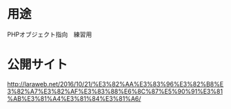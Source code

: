 # 用途
PHPオブジェクト指向　練習用

# 公開サイト
http://laraweb.net/2016/10/21/%E3%82%AA%E3%83%96%E3%82%B8%E3%82%A7%E3%82%AF%E3%83%88%E6%8C%87%E5%90%91%E3%81%AB%E3%81%A4%E3%81%84%E3%81%A6/

